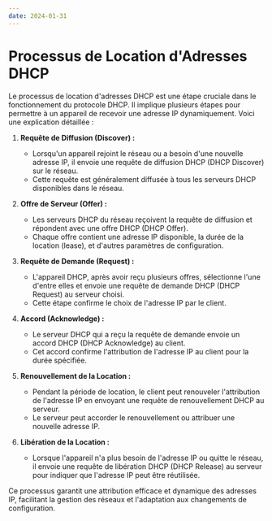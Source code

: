 ```yaml
---
date: 2024-01-31
---
```

# Processus de Location d'Adresses DHCP

Le processus de location d'adresses DHCP est une étape cruciale dans le fonctionnement du protocole DHCP. Il implique plusieurs étapes pour permettre à un appareil de recevoir une adresse IP dynamiquement. Voici une explication détaillée :

1. **Requête de Diffusion (Discover) :**
    
    - Lorsqu'un appareil rejoint le réseau ou a besoin d'une nouvelle adresse IP, il envoie une requête de diffusion DHCP (DHCP Discover) sur le réseau.
    - Cette requête est généralement diffusée à tous les serveurs DHCP disponibles dans le réseau.
2. **Offre de Serveur (Offer) :**
    
    - Les serveurs DHCP du réseau reçoivent la requête de diffusion et répondent avec une offre DHCP (DHCP Offer).
    - Chaque offre contient une adresse IP disponible, la durée de la location (lease), et d'autres paramètres de configuration.
3. **Requête de Demande (Request) :**
    
    - L'appareil DHCP, après avoir reçu plusieurs offres, sélectionne l'une d'entre elles et envoie une requête de demande DHCP (DHCP Request) au serveur choisi.
    - Cette étape confirme le choix de l'adresse IP par le client.
4. **Accord (Acknowledge) :**
    
    - Le serveur DHCP qui a reçu la requête de demande envoie un accord DHCP (DHCP Acknowledge) au client.
    - Cet accord confirme l'attribution de l'adresse IP au client pour la durée spécifiée.
5. **Renouvellement de la Location :**
    
    - Pendant la période de location, le client peut renouveler l'attribution de l'adresse IP en envoyant une requête de renouvellement DHCP au serveur.
    - Le serveur peut accorder le renouvellement ou attribuer une nouvelle adresse IP.
6. **Libération de la Location :**
    
    - Lorsque l'appareil n'a plus besoin de l'adresse IP ou quitte le réseau, il envoie une requête de libération DHCP (DHCP Release) au serveur pour indiquer que l'adresse IP peut être réutilisée.

Ce processus garantit une attribution efficace et dynamique des adresses IP, facilitant la gestion des réseaux et l'adaptation aux changements de configuration.